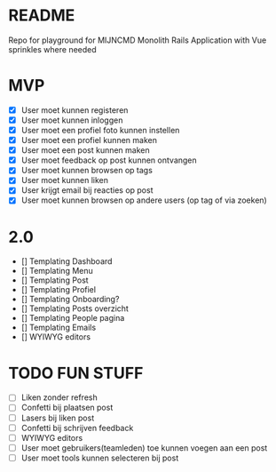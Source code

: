 # README
Repo for playground for MIJNCMD
Monolith Rails Application with Vue sprinkles where needed

# MVP
- [x] User moet kunnen registeren
- [x] User moet kunnen inloggen
- [x] User moet een profiel foto kunnen instellen
- [x] User moet een profiel kunnen maken
- [x] User moet een post kunnen maken
- [x] User moet feedback op post kunnen ontvangen
- [x] User moet kunnen browsen op tags
- [x] User moet kunnen liken
- [x] User krijgt email bij reacties op post
- [x] User moet kunnen browsen op andere users (op tag of via zoeken)

# 2.0
- [] Templating Dashboard
- [] Templating Menu
- [] Templating Post
- [] Templating Profiel
- [] Templating Onboarding?
- [] Templating Posts overzicht
- [] Templating People pagina
- [] Templating Emails
- [] WYIWYG editors

# TODO FUN STUFF
- [ ] Liken zonder refresh
- [ ] Confetti bij plaatsen post
- [ ] Lasers bij liken post
- [ ] Confetti bij schrijven feedback
- [ ] WYIWYG editors
- [ ] User moet gebruikers(teamleden) toe kunnen voegen aan een post
- [ ] User moet tools kunnen selecteren bij post
